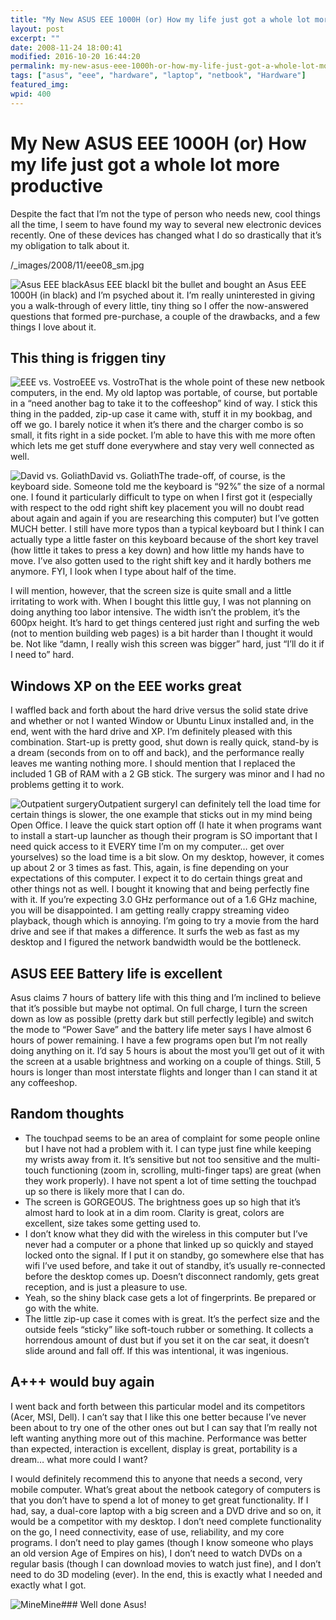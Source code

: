 ```yaml
---
title: "My New ASUS EEE 1000H (or) How my life just got a whole lot more productive"
layout: post
excerpt: ""
date: 2008-11-24 18:00:41
modified: 2016-10-20 16:44:20
permalink: my-new-asus-eee-1000h-or-how-my-life-just-got-a-whole-lot-more-productive/index.html
tags: ["asus", "eee", "hardware", "laptop", "netbook", "Hardware"]
featured_img: 
wpid: 400
---
```


# My New ASUS EEE 1000H (or) How my life just got a whole lot more productive

Despite the fact that I’m not the type of person who needs new, cool things all the time, I seem to have found my way to several new electronic devices recently. One of these devices has changed what I do so drastically that it’s my obligation to talk about it.

/_images/2008/11/eee08\_sm.jpg

![Asus EEE black](/_images/2008/11/eee07_sm.jpg "ASUS EEE 1000H netbook computer")Asus EEE blackI bit the bullet and bought an Asus EEE 1000H (in black) and I’m psyched about it. I’m really uninterested in giving you a walk-through of every little, tiny thing so I offer the now-answered questions that formed pre-purchase, a couple of the drawbacks, and a few things I love about it.

This thing is friggen tiny
--------------------------

![EEE vs. Vostro](/_images/2008/11/eee03_sm.jpg "ASUS EEE 1000H netbook compared to a Dell Vostro laptop... so small!")EEE vs. VostroThat is the whole point of these new netbook computers, in the end. My old laptop was portable, of course, but portable in a “need another bag to take it to the coffeeshop” kind of way. I stick this thing in the padded, zip-up case it came with, stuff it in my bookbag, and off we go. I barely notice it when it’s there and the charger combo is so small, it fits right in a side pocket. I’m able to have this with me more often which lets me get stuff done everywhere and stay very well connected as well.

![David vs. Goliath](/_images/2008/11/eee04_sm.jpg "ASUS EEE 1000H netbook computer versus giant Dell Vostro")David vs. GoliathThe trade-off, of course, is the keyboard side. Someone told me the keyboard is “92%” the size of a normal one. I found it particularly difficult to type on when I first got it (especially with respect to the odd right shift key placement you will no doubt read about again and again if you are researching this computer) but I’ve gotten MUCH better. I still have more typos than a typical keyboard but I think I can actually type a little faster on this keyboard because of the short key travel (how little it takes to press a key down) and how little my hands have to move. I’ve also gotten used to the right shift key and it hardly bothers me anymore. FYI, I look when I type about half of the time.

I will mention, however, that the screen size is quite small and a little irritating to work with. When I bought this little guy, I was not planning on doing anything too labor intensive. The width isn’t the problem, it’s the 600px height. It’s hard to get things centered just right and surfing the web (not to mention building web pages) is a bit harder than I thought it would be. Not like “damn, I really wish this screen was bigger” hard, just “I’ll do it if I need to” hard.

Windows XP on the EEE works great
---------------------------------

I waffled back and forth about the hard drive versus the solid state drive and whether or not I wanted Window or Ubuntu Linux installed and, in the end, went with the hard drive and XP. I’m definitely pleased with this combination. Start-up is pretty good, shut down is really quick, stand-by is a dream (seconds from on to off and back), and the performance really leaves me wanting nothing more. I should mention that I replaced the included 1 GB of RAM with a 2 GB stick. The surgery was minor and I had no problems getting it to work.

![Outpatient surgery](/_images/2008/11/eee05_sm.jpg "RAM replacement on an ASUS EEE 1000H netbook computer")Outpatient surgeryI can definitely tell the load time for certain things is slower, the one example that sticks out in my mind being Open Office. I leave the quick start option off (I hate it when programs want to install a start-up launcher as though their program is SO important that I need quick access to it EVERY time I’m on my computer… get over yourselves) so the load time is a bit slow. On my desktop, however, it comes up about 2 or 3 times as fast. This, again, is fine depending on your expectations of this computer. I expect it to do certain things great and other things not as well. I bought it knowing that and being perfectly fine with it. If you’re expecting 3.0 GHz performance out of a 1.6 GHz machine, you will be disappointed. I am getting really crappy streaming video playback, though which is annoying. I’m going to try a movie from the hard drive and see if that makes a difference. It surfs the web as fast as my desktop and I figured the network bandwidth would be the bottleneck.

ASUS EEE Battery life is excellent
----------------------------------

Asus claims 7 hours of battery life with this thing and I’m inclined to believe that it’s possible but maybe not optimal. On full charge, I turn the screen down as low as possible (pretty dark but still perfectly legible) and switch the mode to “Power Save” and the battery life meter says I have almost 6 hours of power remaining. I have a few programs open but I’m not really doing anything on it. I’d say 5 hours is about the most you’ll get out of it with the screen at a usable brightness and working on a couple of things. Still, 5 hours is longer than most interstate flights and longer than I can stand it at any coffeeshop.

Random thoughts
---------------

- The touchpad seems to be an area of complaint for some people online but I have not had a problem with it. I can type just fine while keeping my wrists away from it. It’s sensitive but not too sensitive and the multi-touch functioning (zoom in, scrolling, multi-finger taps) are great (when they work properly). I have not spent a lot of time setting the touchpad up so there is likely more that I can do.
- The screen is GORGEOUS. The brightness goes up so high that it’s almost hard to look at in a dim room. Clarity is great, colors are excellent, size takes some getting used to.
- I don’t know what they did with the wireless in this computer but I’ve never had a computer or a phone that linked up so quickly and stayed locked onto the signal. If I put it on standby, go somewhere else that has wifi I’ve used before, and take it out of standby, it’s usually re-connected before the desktop comes up. Doesn’t disconnect randomly, gets great reception, and is just a pleasure to use.
- Yeah, so the shiny black case gets a lot of fingerprints. Be prepared or go with the white.
- The little zip-up case it comes with is great. It’s the perfect size and the outside feels “sticky” like soft-touch rubber or something. It collects a horrendous amount of dust but if you set it on the car seat, it doesn’t slide around and fall off. If this was intentional, it was ingenious.

A+++ would buy again
--------------------

I went back and forth between this particular model and its competitors (Acer, MSI, Dell). I can’t say that I like this one better because I’ve never been about to try one of the other ones out but I can say that I’m really not left wanting anything more out of this machine. Performance was better than expected, interaction is excellent, display is great, portability is a dream… what more could I want?

I would definitely recommend this to anyone that needs a second, very mobile computer. What’s great about the netbook category of computers is that you don’t have to spend a lot of money to get great functionality. If I had, say, a dual-core laptop with a big screen and a DVD drive and so on, it would be a competitor with my desktop. I don’t need complete functionality on the go, I need connectivity, ease of use, reliability, and my core programs. I don’t need to play games (though I know someone who plays an old version Age of Empires on his), I don’t need to watch DVDs on a regular basis (though I can download movies to watch just fine), and I don’t need to do 3D modeling (ever). In the end, this is exactly what I needed and exactly what I got.

![Mine](/_images/2008/11/eee08_sm.jpg "ASUS EEE 1000H netbook at hand")Mine### Well done Asus!